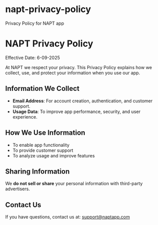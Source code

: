 # napt-privacy-policy
Privacy Policy for NAPT app
# NAPT Privacy Policy

Effective Date: 6-09-2025

At NAPT we respect your privacy. This Privacy Policy explains how we collect, use, and protect your information when you use our app.

## Information We Collect
- **Email Address**: For account creation, authentication, and customer support.
- **Usage Data**: To improve app performance, security, and user experience.

## How We Use Information
- To enable app functionality
- To provide customer support
- To analyze usage and improve features

## Sharing Information
We **do not sell or share** your personal information with third-party advertisers.

## Contact Us
If you have questions, contact us at: support@naptapp.com

